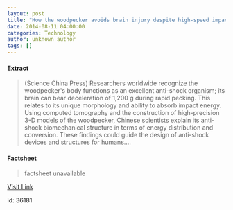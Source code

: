 ```yaml
---
layout: post
title: "How the woodpecker avoids brain injury despite high-speed impacts via optimal anti-shock body structure"
date: 2014-08-11 04:00:00
categories: Technology
author: unknown author
tags: []
---
```



#### Extract
>(Science China Press) Researchers worldwide recognize the woodpecker's body functions as an excellent anti-shock organism; its brain can bear deceleration of 1,200 g during rapid pecking. This relates to its unique morphology and ability to absorb impact energy. Using computed tomography and the construction of high-precision 3-D models of the woodpecker, Chinese scientists explain its anti-shock biomechanical structure in terms of energy distribution and conversion. These findings could guide the design of anti-shock devices and structures for humans....

#### Factsheet
>factsheet unavailable

[Visit Link](http://www.eurekalert.org/pub_releases/2014-08/scp-htw081114.php)

id:   36181


